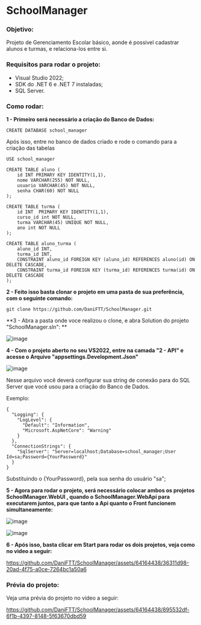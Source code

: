 # SchoolManager

### Objetivo: 
Projeto de Gerenciamento Escolar básico, aonde é possivel cadastrar alunos e turmas, e relaciona-los entre si.

### Requisitos para rodar o projeto:

- Visual Studio 2022;
- SDK do .NET 6 e .NET 7 instaladas;
- SQL Server.

### Como rodar:

**1 - Primeiro será necessário a criação do Banco de Dados:**

```
CREATE DATABASE school_manager
```


Após isso, entre no banco de dados criado e rode o comando para a criação das tabelas

```
USE school_manager

CREATE TABLE aluno (
    id INT PRIMARY KEY IDENTITY(1,1),
    nome VARCHAR(255) NOT NULL,
    usuario VARCHAR(45) NOT NULL,
    senha CHAR(60) NOT NULL
);

CREATE TABLE turma (
    id INT  PRIMARY KEY IDENTITY(1,1),
    curso_id int NOT NULL,
    turma VARCHAR(45) UNIQUE NOT NULL,
    ano int NOT NULL
);

CREATE TABLE aluno_turma (
    aluno_id INT,
    turma_id INT,
    CONSTRAINT aluno_id FOREIGN KEY (aluno_id) REFERENCES aluno(id) ON DELETE CASCADE,
    CONSTRAINT turma_id FOREIGN KEY (turma_id) REFERENCES turma(id) ON DELETE CASCADE
);
```

**2 -  Feito isso basta clonar o projeto em uma pasta de sua preferência, com o seguinte comando:**

```
git clone https://github.com/DaniFTT/SchoolManager.git
```

**3 - Abra a pasta onde voce realizou o clone, e abra Solution do projeto "SchoolManager.sln": **


![image](https://github.com/DaniFTT/SchoolManager/assets/64164438/46f15034-3c77-438a-addc-8b1d24dce22d)

**4 - Com o projeto aberto no seu VS2022, entre na camada "2 - API" e acesse o Arquivo "appsettings.Development.Json"**

![image](https://github.com/DaniFTT/SchoolManager/assets/64164438/a3e9858a-8839-4dd3-ab87-888e7e351c5e)

Nesse arquivo você deverá configurar sua string de conexão para do SQL Server que você usou para a criação do Banco de Dados.

Exemplo:

```
{
  "Logging": {
    "LogLevel": {
      "Default": "Information",
      "Microsoft.AspNetCore": "Warning"
    }
  },
  "ConnectionStrings": {
    "SqlServer": "Server=localhost;Database=school_manager;User Id=sa;Password={YourPassword}"
  }
}
```

Substituindo o {YourPassword}, pela sua senha do usuário "sa";

**5 - Agora para rodar o projeto, será necessário colocar ambos os projetos **SchoolManager.WebUI** , quando o **SchoolManager.WebApi** para executarem juntos, para que tanto a Api quanto o Front funcionem simultaneamente:**

![image](https://github.com/DaniFTT/SchoolManager/assets/64164438/056151b7-2f81-4826-b46f-b28e139a5a02)

![image](https://github.com/DaniFTT/SchoolManager/assets/64164438/6c963c97-65ad-4e16-9430-e8193648e416)

**6 - Após isso, basta clicar em **Start** para rodar os dois projetos, veja como no video a seguir:**


https://github.com/DaniFTT/SchoolManager/assets/64164438/36311d98-20ad-4f75-a0ce-7264bc1a50a6



### Prévia do projeto:

Veja uma prévia do projeto no video a seguir:



https://github.com/DaniFTT/SchoolManager/assets/64164438/895532df-6f1b-4397-8148-5f63670dbd59


